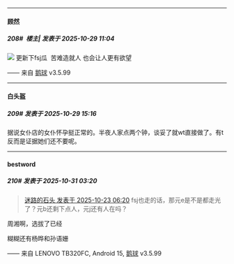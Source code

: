 ﻿
*****

####  顾然  
##### 208#         楼主| 发表于 2025-10-29 11:04

<img src="https://p.sda1.dev/28/11967fd282024598bfd10a4f267cde75/image.jpg" referrerpolicy="no-referrer">
更新下fsj瓜  苦难造就人 也会让人更有欲望

—— 来自 [鹅球](https://www.pgyer.com/GcUxKd4w) v3.5.99


*****

####  白头盔  
##### 209#       发表于 2025-10-29 15:16

据说女仆店的女仆怀孕挺正常的。半夜人家点两个钟，谈妥了就wt直接做了。有t反而是证据她们还不要呢。


*****

####  bestword  
##### 210#       发表于 2025-10-31 03:20

<blockquote><a href="httphttps://stage1st.com/2b/forum.php?mod=redirect&amp;goto=findpost&amp;pid=68612069&amp;ptid=2264999" target="_blank">迷路的石头 发表于 2025-10-23 06:20</a>
fsj也走的话，那元e是不是都走光了？元b还剩下点人，元j还有人在吗？</blockquote>
周湘啊，选拔了已经

糊糊还有杨晔和孙语姗

—— 来自 LENOVO TB320FC, Android 15, [鹅球](https://www.pgyer.com/GcUxKd4w) v3.5.99

